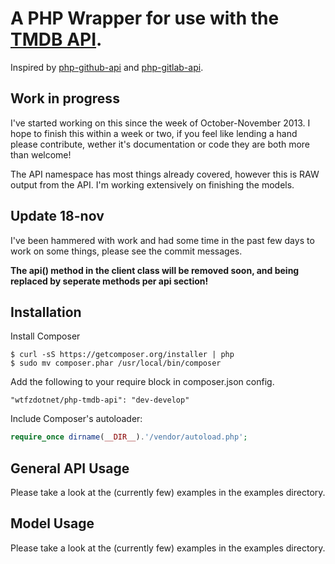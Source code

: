 A PHP Wrapper for use with the [TMDB API](http://http://docs.themoviedb.apiary.io/).
==============

Inspired by [php-github-api](https://github.com/KnpLabs/php-github-api) and [php-gitlab-api](https://github.com/m4tthumphrey/php-gitlab-api/).

Work in progress
----------------

I've started working on this since the week of October-November 2013. I hope to finish this within a week or two, if you feel like lending a hand please contribute, wether it's documentation or code they are both more than welcome!

The API namespace has most things already covered, however this is RAW output from the API. I'm working extensively on finishing the models.

Update 18-nov
--------------

I've been hammered with work and had some time in the past few days to work on some things, please see the commit messages.

**The api() method in the client class will be removed soon, and being replaced by seperate methods per api section!**

Installation
------------
Install Composer

```
$ curl -sS https://getcomposer.org/installer | php
$ sudo mv composer.phar /usr/local/bin/composer
```

Add the following to your require block in composer.json config.

```
"wtfzdotnet/php-tmdb-api": "dev-develop"
```

Include Composer's autoloader:


```php
require_once dirname(__DIR__).'/vendor/autoload.php';
```


General API Usage
-----------------

Please take a look at the (currently few) examples in the examples directory.

Model Usage
-----------

Please take a look at the (currently few) examples in the examples directory.